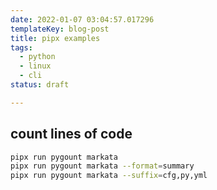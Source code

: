 ```yaml
---
date: 2022-01-07 03:04:57.017296
templateKey: blog-post
title: pipx examples
tags:
  - python
  - linux
  - cli
status: draft

---
```


## count lines of code

``` bash
pipx run pygount markata
pipx run pygount markata --format=summary
pipx run pygount markata --suffix=cfg,py,yml
```
